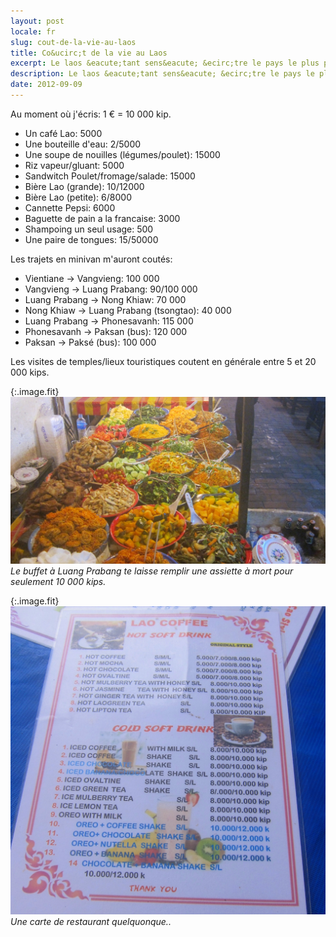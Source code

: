 ```yaml
---
layout: post
locale: fr
slug: cout-de-la-vie-au-laos
title: Co&ucirc;t de la vie au Laos
excerpt: Le laos &eacute;tant sens&eacute; &ecirc;tre le pays le plus pauvre de l'Asie du Sud-Est, un petit topo sur le co&ucirc;t de la vie s'impose.
description: Le laos &eacute;tant sens&eacute; &ecirc;tre le pays le plus pauvre de l'Asie du Sud-Est, un petit topo sur le co&ucirc;t de la vie s'impose.
date: 2012-09-09
---
```


Au moment o&ugrave; j'&eacute;cris: 1 &euro; = 10 000 kip.

- Un caf&eacute; Lao: 5000
- Une bouteille d'eau: 2/5000
- Une soupe de nouilles (l&eacute;gumes/poulet): 15000
- Riz vapeur/gluant: 5000
- Sandwitch Poulet/fromage/salade: 15000
- Bi&egrave;re Lao (grande): 10/12000
- Bi&egrave;re Lao (petite): 6/8000
- Cannette Pepsi: 6000
- Baguette de pain a la francaise: 3000
- Shampoing un seul usage: 500
- Une paire de tongues: 15/50000

Les trajets en minivan m'auront cout&eacute;s:

- Vientiane -> Vangvieng: 100 000
- Vangvieng -> Luang Prabang: 90/100 000
- Luang Prabang -> Nong Khiaw: 70 000
- Nong Khiaw -> Luang Prabang (tsongtao): 40 000
- Luang Prabang -> Phonesavanh: 115 000
- Phonesavanh -> Paksan (bus): 120 000
- Paksan -> Paks&eacute; (bus): 100 000

Les visites de temples/lieux touristiques coutent en g&eacute;n&eacute;rale entre 5 et 20 000 kips.

{:.image.fit}
![Le buffet &agrave; Luang Prabang te laisse remplir une assiette &agrave; mort pour seulement 10 000 kips.](/medias/photos/laos/laos-vie/image_1.jpg 'Le buffet &agrave; Luang Prabang te laisse remplir une assiette &agrave; mort pour seulement 10 000 kips.')
_Le buffet &agrave; Luang Prabang te laisse remplir une assiette &agrave; mort pour seulement 10 000 kips._

{:.image.fit}
![Une carte de restaurant quelquonque..](/medias/photos/laos/laos-vie/image_2.jpg 'Une carte de restaurant quelquonque..')
_Une carte de restaurant quelquonque.._
